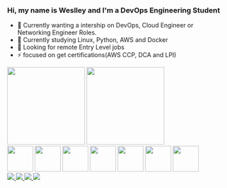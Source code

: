 ### Hi, my name is Weslley and I'm a DevOps Engineering Student

- 🔭 Currently wanting a intership on DevOps, Cloud Engineer or Networking Engineer Roles.
- 🌱 Currently studying Linux, Python, AWS and Docker
- 👯 Looking for remote Entry Level jobs
- ⚡ focused on get certifications(AWS CCP, DCA and LPI)

<div id="github-stats">
  <a href"https://github.com/Weslley-Stein"/>
  <img height="180em" src="https://github-readme-stats.vercel.app/api?username=weslley-stein&show_icons=true&theme=radical"/>
  <img height="180em" src="https://github-readme-stats.vercel.app/api/top-langs/?username=weslley-stein&langs_count=8&layout=compact&theme=radical"/>
</div>

<div id="social-medias">
   <img height="60"src="https://cdn.jsdelivr.net/gh/devicons/devicon/icons/amazonwebservices/amazonwebservices-original.svg" />
   <img height="60"src="https://cdn.jsdelivr.net/gh/devicons/devicon/icons/linux/linux-original.svg" />
   <img height="60"src="https://cdn.jsdelivr.net/gh/devicons/devicon/icons/python/python-original.svg" />
   <img height="60"src="https://cdn.jsdelivr.net/gh/devicons/devicon/icons/javascript/javascript-original.svg" />
   <img height="60"src="https://cdn.jsdelivr.net/gh/devicons/devicon/icons/css3/css3-original.svg" />
   <img height="60"src="https://cdn.jsdelivr.net/gh/devicons/devicon/icons/html5/html5-original.svg" />
   <img height="60"src="https://cdn.jsdelivr.net/gh/devicons/devicon/icons/docker/docker-original.svg" />
</div>

<div>
  <a href="https://www.linkedin.com/in/weslley-fernandes-a9114a189/"> 
      <img src="https://img.shields.io/badge/LinkedIn-0077B5?style=for-the-badge&logo=linkedin&logoColor=white"/>   
  </a>
  <a href="https://weslley-stein.medium.com/"> 
      <img src="https://img.shields.io/badge/Medium-12100E?style=for-the-badge&logo=medium&logoColor=white"/>   
  </a>
  <a href="https://api.whatsapp.com/send?phone=5511956713019"> 
      <img src="https://img.shields.io/badge/WhatsApp-25D366?style=for-the-badge&logo=whatsapp&logoColor=white"/>   
  </a>
  <a href = "mailto:weslley.stein@gmail.com">
    <img src="https://img.shields.io/badge/-Gmail-%23333?style=for-the-badge&logo=gmail&logoColor=white" target="_blank">
  </a>
</div>


